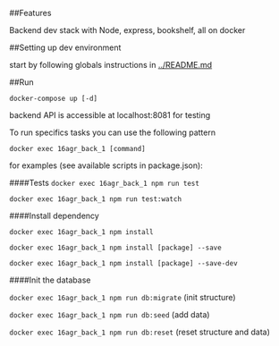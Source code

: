 ##Features

Backend dev stack with Node, express, bookshelf, all on docker

##Setting up dev environment

start by following globals instructions in [../README.md](../README.md)

##Run

`docker-compose up [-d]`

backend API is accessible at localhost:8081 for testing

To run specifics tasks you can use the following pattern

`docker exec 16agr_back_1 [command]`

for examples (see available scripts in package.json):

####Tests
`docker exec 16agr_back_1 npm run test`

`docker exec 16agr_back_1 npm run test:watch` 

####Install dependency

`docker exec 16agr_back_1 npm install`

`docker exec 16agr_back_1 npm install [package] --save`

`docker exec 16agr_back_1 npm install [package] --save-dev`

####Init the database

`docker exec 16agr_back_1 npm run db:migrate` (init structure)

`docker exec 16agr_back_1 npm run db:seed` (add data)

`docker exec 16agr_back_1 npm run db:reset` (reset structure and data)
